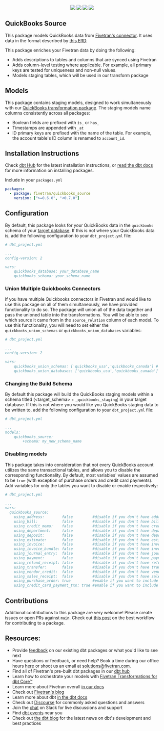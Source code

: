 <p align="center">
    <a alt="License"
        href="https://github.com/fivetran/dbt_netsuite_source/blob/main/LICENSE">
        <img src="https://img.shields.io/badge/License-Apache%202.0-blue.svg" /></a>
    <a alt="dbt-core">
        <img src="https://img.shields.io/badge/dbt_Core™_version->=1.3.0_<2.0.0-orange.svg" /></a>
    <a alt="Maintained?">
        <img src="https://img.shields.io/badge/Maintained%3F-yes-green.svg" /></a>
    <a alt="PRs">
        <img src="https://img.shields.io/badge/Contributions-welcome-blueviolet" /></a>
</p>

## QuickBooks Source

This package models QuickBooks data from [Fivetran's connector](https://fivetran.com/docs/applications/quickbooks). It uses data in the format described by [this ERD](https://fivetran.com/docs/applications/quickbooks#schemainformation).

This package enriches your Fivetran data by doing the following:

* Adds descriptions to tables and columns that are synced using Fivetran
* Adds column-level testing where applicable. For example, all primary keys are tested for uniqueness and non-null values.
* Models staging tables, which will be used in our transform package

## Models

This package contains staging models, designed to work simultaneously with our [QuickBooks transformation package](https://github.com/fivetran/dbt_quickbooks). The staging models name columns consistently across all packages:

* Boolean fields are prefixed with `is_` or `has_`
* Timestamps are appended with `_at`
* ID primary keys are prefixed with the name of the table. For example, the account table's ID column is renamed to `account_id`.

## Installation Instructions
Check [dbt Hub](https://hub.getdbt.com/) for the latest installation instructions, or [read the dbt docs](https://docs.getdbt.com/docs/package-management) for more information on installing packages.

Include in your `packages.yml`

```yaml
packages:
  - package: fivetran/quickbooks_source
    version: [">=0.6.0", "<0.7.0"]
```

## Configuration

By default, this package looks for your QuickBooks data in the `quickbooks` schema of your [target database](https://docs.getdbt.com/docs/running-a-dbt-project/using-the-command-line-interface/configure-your-profile). If this is not where your QuickBooks data is, add the following configuration to your `dbt_project.yml` file:

```yml
# dbt_project.yml

...
config-version: 2

vars:
    quickbooks_database: your_database_name
    quickbooks_schema: your_schema_name
```

### Union Multiple Quickbooks Connectors
If you have multiple Quickbooks connectors in Fivetran and would like to use this package on all of them simultaneously, we have provided functionality to do so. The package will union all of the data together and pass the unioned table into the transformations. You will be able to see which source it came from in the `source_relation` column of each model. To use this functionality, you will need to set either the `quickbooks_union_schemas` or `quickbooks_union_databases` variables:

```yml
# dbt_project.yml

...
config-version: 2

vars:
    quickbooks_union_schemas: ['quickbooks_usa','quickbooks_canada'] # use this if the data is in different schemas/datasets of the same database/project
    quickbooks_union_databases: ['quickbooks_usa','quickbooks_canada'] # use this if the data is in different databases/projects but uses the same schema name
```


### Changing the Build Schema
By default this package will build the QuickBooks staging models within a schema titled (<target_schema> + `_quickbooks_staging`) in your target database. If this is not where you would like you QuickBooks staging data to be written to, add the following configuration to your `dbt_project.yml` file:

```yml
# dbt_project.yml

...
models:
    quickbooks_source:
        +schema: my_new_schema_name
```
### Disabling models

This package takes into consideration that not every QuickBooks account utilizes the same transactional tables, and allows you to disable the corresponding functionality. By default, most variables' values are assumed to be `true` (with exception of purchase orders and credit card payments). Add variables for only the tables you want to disable or enable respectively:

```yml
# dbt_project.yml

...
vars:
  quickbooks_source:
    using_address:        false         #disable if you don't have addresses in QuickBooks
    using_bill:           false         #disable if you don't have bills or bill payments in QuickBooks
    using_credit_memo:    false         #disable if you don't have credit memos in QuickBooks
    using_department:     false         #disable if you don't have departments in QuickBooks
    using_deposit:        false         #disable if you don't have deposits in QuickBooks
    using_estimate:       false         #disable if you don't have estimates in QuickBooks
    using_invoice:        false         #disable if you don't have invoices in QuickBooks
    using_invoice_bundle: false         #disable if you don't have invoice bundles in QuickBooks
    using_journal_entry:  false         #disable if you don't have journal entries in QuickBooks
    using_payment:        false         #disable if you don't have payments in QuickBooks
    using_refund_receipt: false         #disable if you don't have refund receipts in QuickBooks
    using_transfer:       false         #disable if you don't have transfers in QuickBooks
    using_vendor_credit:  false         #disable if you don't have vendor credits in QuickBooks
    using_sales_receipt:  false         #disable if you don't have sales receipts in QuickBooks
    using_purchase_order: true          #enable if you want to include purchase orders in your staging models
    using_credit_card_payment_txn: true #enable if you want to include credit card payment transactions in your staging models
```

## Contributions

Additional contributions to this package are very welcome! Please create issues
or open PRs against `main`. Check out [this post](https://discourse.getdbt.com/t/contributing-to-a-dbt-package/657)
on the best workflow for contributing to a package.

## Resources:
- Provide [feedback](https://www.surveymonkey.com/r/DQ7K7WW) on our existing dbt packages or what you'd like to see next
- Have questions or feedback, or need help? Book a time during our office hours [here](https://calendly.com/fivetran-solutions-team/fivetran-solutions-team-office-hours) or shoot us an email at solutions@fivetran.com.
- Find all of Fivetran's pre-built dbt packages in our [dbt hub](https://hub.getdbt.com/fivetran/)
- Learn how to orchestrate your models with [Fivetran Transformations for dbt Core™](https://fivetran.com/docs/transformations/dbt)
- Learn more about Fivetran overall [in our docs](https://fivetran.com/docs)
- Check out [Fivetran's blog](https://fivetran.com/blog)
- Learn more about dbt [in the dbt docs](https://docs.getdbt.com/docs/introduction)
- Check out [Discourse](https://discourse.getdbt.com/) for commonly asked questions and answers
- Join the [chat](http://slack.getdbt.com/) on Slack for live discussions and support
- Find [dbt events](https://events.getdbt.com) near you
- Check out [the dbt blog](https://blog.getdbt.com/) for the latest news on dbt's development and best practices
